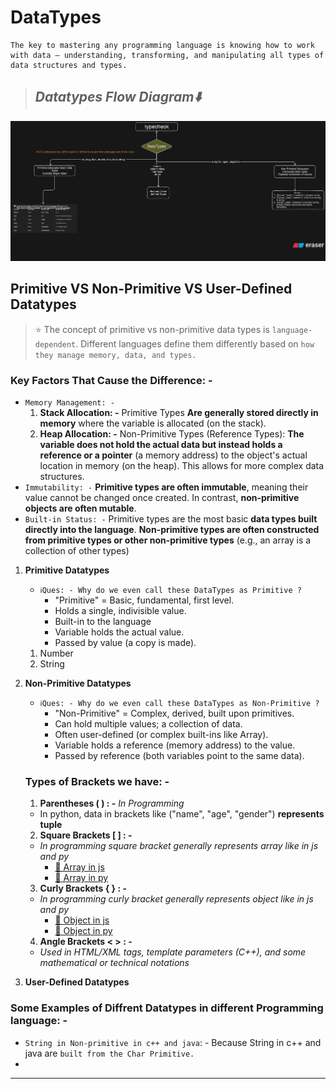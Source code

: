 # **DataTypes**

```text
The key to mastering any programming language is knowing how to work with data — understanding, transforming, and manipulating all types of data structures and types.
```

> ## **_Datatypes Flow Diagram⬇️_**

![datatypes flow diagram](./datatypes-imgs/datatypesflowdiagram.png)

## **Primitive VS Non-Primitive VS User-Defined Datatypes**

> ⭐ The concept of primitive vs non-primitive data types is `language-dependent`. Different languages define them differently based on `how they manage memory, data, and types.`

### **Key Factors That Cause the Difference: -**

- `Memory Management: -`
  1. **Stack Allocation: -** Primitive Types **Are generally stored directly in memory** where the variable is allocated (on the stack).
  2. **Heap Allocation: -** Non-Primitive Types (Reference Types): **The variable does not hold the actual data but instead holds a reference or a pointer** (a memory address) to the object's actual location in memory (on the heap). This allows for more complex data structures.
- `Immutability: -` **Primitive types are often immutable**, meaning their value cannot be changed once created. In contrast, **non-primitive objects are often mutable**.
- `Built-in Status: -` Primitive types are the most basic **data types built directly into the language**. **Non-primitive types are often constructed from primitive types or other non-primitive types** (e.g., an array is a collection of other types)

1. **Primitive Datatypes**

   - `ℹ️Ques: - Why do we even call these DataTypes as Primitive ?`
     - "Primitive" = Basic, fundamental, first level.
     - Holds a single, indivisible value.
     - Built-in to the language
     - Variable holds the actual value.
     - Passed by value (a copy is made).

   1. Number
   2. String

2. **Non-Primitive Datatypes**

   - `ℹ️Ques: - Why do we even call these DataTypes as Non-Primitive ?`
     - "Non-Primitive" = Complex, derived, built upon primitives.
     - Can hold multiple values; a collection of data.
     - Often user-defined (or complex built-ins like Array).
     - Variable holds a reference (memory address) to the value.
     - Passed by reference (both variables point to the same data).

   ### Types of Brackets we have: -

   1. **Parentheses ( ) : -** _In Programming_

   - In python, data in brackets like ("name", "age", "gender") **represents tuple**

   2. **Square Brackets [ ] : -**

   - _In programming square bracket generally represents array like in js and py_
     - [🔗 Array in js](../jsANDts/jslang/dataManupulationinjs/arrayinjs.js)
     - [🔗 Array in py](../py/pylang/dataManupulationinpy/listinpy.py)

   3. **Curly Brackets { } : -**

   - _In programming curly bracket generally represents object like in js and py_
     - [🔗 Object in js](../jsANDts/jslang/dataManupulationinjs/objectinjs.js)
     - [🔗 Object in py](../py/pylang/dataManupulationinpy/dictionaryinpy.py)

   4. **Angle Brackets < > : -**

   - _Used in HTML/XML tags, template parameters (C++), and some mathematical or technical notations_

3. **User-Defined Datatypes**

### **Some Examples of Diffrent Datatypes in different Programming language: -**

- `String in Non-primitive in c++ and java`: - Because String in c++ and java are `built from the Char Primitive.`
-

---
